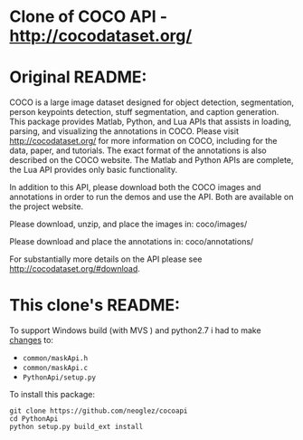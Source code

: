 Clone of COCO API - http://cocodataset.org/
===========================================

# Original README:

COCO is a large image dataset designed for object detection, segmentation, person keypoints detection, stuff segmentation, and caption generation. This package provides Matlab, Python, and Lua APIs that assists in loading, parsing, and visualizing the annotations in COCO. Please visit http://cocodataset.org/ for more information on COCO, including for the data, paper, and tutorials. The exact format of the annotations is also described on the COCO website. The Matlab and Python APIs are complete, the Lua API provides only basic functionality.

In addition to this API, please download both the COCO images and annotations in order to run the demos and use the API. Both are available on the project website.

Please download, unzip, and place the images in: coco/images/

Please download and place the annotations in: coco/annotations/

For substantially more details on the API please see http://cocodataset.org/#download.

# This clone's README:

To support Windows build (with MVS ) and python2.7 i had to make [changes](https://github.com/cocodataset/cocoapi/) to:

- `common/maskApi.h`
- `common/maskApi.c`
- `PythonApi/setup.py`

To install this package:

```
git clone https://github.com/neoglez/cocoapi
cd PythonApi
python setup.py build_ext install
```
